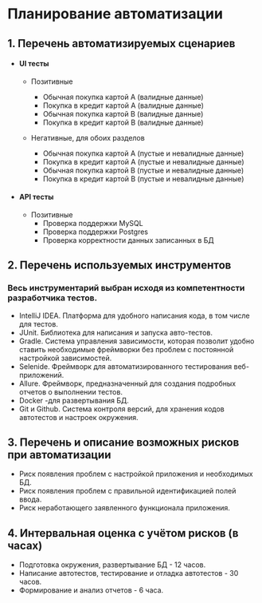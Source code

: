 # Планирование автоматизации

## 1. Перечень автоматизируемых сценариев
      
- #### UI тесты

  - Позитивные
    - Обычная покупка картой А (валидные данные)
    - Покупка в кредит картой А (валидные данные)
    - Обычная покупка картой B (валидные данные)
    - Покупка в кредит картой B (валидные данные)

  - Негативные, для обоих разделов
    - Обычная покупка картой А (пустые и невалидные данные)
    - Покупка в кредит картой А (пустые и невалидные данные)
    - Обычная покупка картой B (пустые и невалидные данные)
    - Покупка в кредит картой B (пустые и невалидные данные) 

- #### API тесты

  - Позитивные
    - Проверка поддержки MySQL
    - Проверка поддержки Postgres
    - Проверка корректности данных записанных в БД

## 2. Перечень используемых инструментов
### Весь инструментарий выбран исходя из компетентности разработчика тестов.
* IntelliJ IDEA. Платформа для удобного написания кода, в том числе для тестов.
* JUnit. Библиотека для написания и запуска авто-тестов.
* Gradle. Система управления зависимости, которая позволит удобно ставить необходимые фреймворки без проблем с постоянной настройкой зависимостей.
* Selenide. Фреймворк для автоматизированного тестирования веб-приложений.
* Allure. Фреймворк, предназначенный для создания подробных отчетов о выполнении тестов.
* Docker -для развертывания БД.
* Git и Github. Система контроля версий, для хранения кодов автотестов и настроек окружения.
 
## 3. Перечень и описание возможных рисков при автоматизации
 
* Риск появления проблем с настройкой приложения и необходимых БД.
* Риск появления проблем с правильной идентификацией полей ввода. 
* Риск неработающего заявленного функционала приложения.

## 4. Интервальная оценка с учётом рисков (в часах)
* Подготовка окружения, развертывание БД - 12 часов.
* Написание автотестов, тестирование и отладка автотестов - 30 часов.
* Формирование и анализ отчетов - 6 часа. 